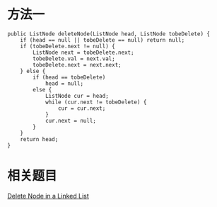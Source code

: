 # 方法一

    public ListNode deleteNode(ListNode head, ListNode tobeDelete) {
        if (head == null || tobeDelete == null) return null;
        if (tobeDelete.next != null) {
            ListNode next = tobeDelete.next;
            tobeDelete.val = next.val;
            tobeDelete.next = next.next;
        } else {
            if (head == tobeDelete)
                head = null;
            else {
                ListNode cur = head;
                while (cur.next != tobeDelete) {
                    cur = cur.next;
                }
                cur.next = null;
            }
        }
        return head;
    }
 
# 相关题目

[Delete Node in a Linked List](https://leetcode.com/problems/delete-node-in-a-linked-list/)  